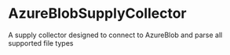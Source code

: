 # AzureBlobSupplyCollector
A supply collector designed to connect to AzureBlob and parse all supported file types

